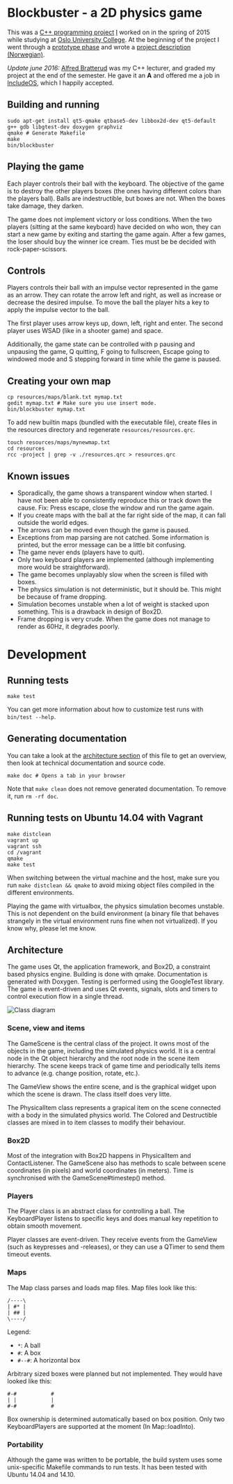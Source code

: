 # Blockbuster - a 2D physics game

This was a [C++ programming project](https://github.com/hioa-cs/cpp_v2015/blob/master/prosjektoppgave/prosjektoppgave.md)
[I](http://github.com/matiashf) worked on in the spring of 2015 while studying at [Oslo University College](http://www.hioa.no/). At the
beginning of the project I went through a [prototype phase](prototype.md)
and wrote a [project description (Norwegian)](prosjektbeskrivelse.md).

_Update june 2016:_ [Alfred Bratterud](https://github.com/alfred-bratterud) was my C++ lecturer, and graded my project at the end of the semester. He gave it an **A** and offered me a job in [IncludeOS](https://github.com/hioa-cs/IncludeOS), which I happily accepted.
 
## Building and running

```shell
sudo apt-get install qt5-qmake qtbase5-dev libbox2d-dev qt5-default g++ gdb libgtest-dev doxygen graphviz
qmake # Generate Makefile
make
bin/blockbuster
```

## Playing the game

Each player controls their ball with the keyboard. The objective of
the game is to destroy the other players boxes (the ones having
different colors than the players ball). Balls are indestructible, but
boxes are not. When the boxes take damage, they darken.

The game does not implement victory or loss conditions. When the two
players (sitting at the same keyboard) have decided on who won, they
can start a new game by exiting and starting the game again. After a
few games, the loser should buy the winner ice cream. Ties must be be
decided with rock-paper-scissors.

## Controls

Players controls their ball with an impulse vector represented in the
game as an arrow. They can rotate the arrow left and right, as well as
increase or decrease the desired impulse. To move the ball the player
hits a key to apply the impulse vector to the ball.

The first player uses arrow keys up, down, left, right and enter. The
second player uses WSAD (like in a shooter game) and space.

Additionally, the game state can be controlled with p pausing and
unpausing the game, Q quitting, F going to fullscreen, Escape going to
windowed mode and S stepping forward in time while the game is paused.

## Creating your own map

```shell
cp resources/maps/blank.txt mymap.txt
gedit mymap.txt # Make sure you use insert mode.
bin/blockbuster mymap.txt
```

To add new builtin maps (bundled with the executable file), create
files in the resources directory and regenerate `resources/resources.qrc`.

```shell
touch resources/maps/mynewmap.txt
cd resources
rcc -project | grep -v ./resources.qrc > resources.qrc
```

## Known issues

* Sporadically, the game shows a transparent window when started. I
  have not been able to consistently reproduce this or track down the
  cause. Fix: Press escape, close the window and run the game again.
* If you create maps with the ball at the far right side of the map,
  it can fall outside the world edges.
* The arrows can be moved even though the game is paused.
* Exceptions from map parsing are not catched. Some information is
  printed, but the error message can be a little bit confusing.
* The game never ends (players have to quit).
* Only two keyboard players are implemented (although implementing
  more would be straightforward).
* The game becomes unplayably slow when the screen is filled with boxes.
* The physics simulation is not deterministic, but it should be. This
  might be because of frame dropping.
* Simulation becomes unstable when a lot of weight is stacked upon
  something. This is a drawback in design of Box2D.
* Frame dropping is very crude. When the game does not manage to
  render as 60Hz, it degrades poorly.

# Development

## Running tests

```shell
make test
```

You can get more information about how to customize test runs with
`bin/test --help`.

## Generating documentation

You can take a look at the [architecture section](#architecture) of
this file to get an overview, then look at technical documentation and
source code.

```shell
make doc # Opens a tab in your browser
```

Note that `make clean` does not remove generated documentation. To
remove it, run `rm -rf doc`.

## Running tests on Ubuntu 14.04 with Vagrant

```shell
make distclean
vagrant up
vagrant ssh
cd /vagrant
qmake
make test
```

When switching between the virtual machine and the host, make sure you
run `make distclean && qmake` to avoid mixing object files compiled in
the different environments.

Playing the game with virtualbox, the physics simulation becomes
unstable. This is not dependent on the build environment (a binary
file that behaves strangely in the virtual environment runs fine when
not virtualized). If you know why, please let me know.

## Architecture

The game uses Qt, the application framework, and Box2D, a constraint
based physics engine. Building is done with qmake. Documentation is
generated with Doxygen. Testing is performed using the GoogleTest
library. The game is event-driven and uses Qt events, signals, slots
and timers to control execution flow in a single thread.

![Class diagram](classes.png)

### Scene, view and items

The GameScene is the central class of the project. It owns most of the
objects in the game, including the simulated physics world. It is a
central node in the Qt object hierarchy and the root node in the scene
item hierarchy. The scene keeps track of game time and periodically
tells items to advance (e.g. change position, rotate, etc.).

The GameView shows the entire scene, and is the graphical widget upon
which the scene is drawn. The class itself does very litte.

The PhysicalItem class represents a grapical item on the scene
connected with a body in the simulated physics world. The Colored and
Destructible classes are mixed in to item classes to modify their
behaviour.

### Box2D

Most of the integration with Box2D happens in PhysicalItem and
ContactListener. The GameScene also has methods to scale between scene
coordinates (in pixels) and world coordinates (in meters). Time is
synchronised with the GameScene#timestep() method.

### Players

The Player class is an abstract class for controlling a ball. The
KeyboardPlayer listens to specific keys and does manual key repetition
to obtain smooth movement.

Player classes are event-driven. They receive events from the GameView
(such as keypresses and -releases), or they can use a QTimer to send
them timeout events.

### Maps

The Map class parses and loads map files. Map files look like this:

```
/----\
| #* |
| ## |
\----/
```

Legend:
* `*`: A ball
* `#`: A box
* `#--#`: A horizontal box

Arbitrary sized boxes were planned but not implemented. They would
have looked like this:

```
#-#           #
| |           |
#-#           #
```

Box ownership is determined automatically based on box position. Only
two KeyboardPlayers are supported at the moment (In Map::loadInto).

### Portability

Although the game was written to be portable, the build system uses
some unix-specific Makefile commands to run tests. It has been tested
with Ubuntu 14.04 and 14.10.
